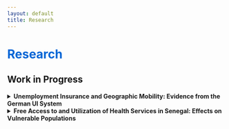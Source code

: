 ```yaml
---
layout: default
title: Research
---
```


<h1 style="color: #0366d6;">Research</h1>

## Work in Progress

<details>
  <summary><strong>Unemployment Insurance and Geographic Mobility: Evidence from the German UI System</strong></summary>

  <p><em>with Konstantinos Tatsiramos</em></p>

  <p>Abstract Under Construction</p>
</details>

<details>
  <summary><strong>Free Access to and Utilization of Health Services in Senegal: Effects on Vulnerable Populations</strong></summary>

  <p><em>with Michel Tenikue</em></p>

  <p>Abstract Under Construction</p>
</details>
